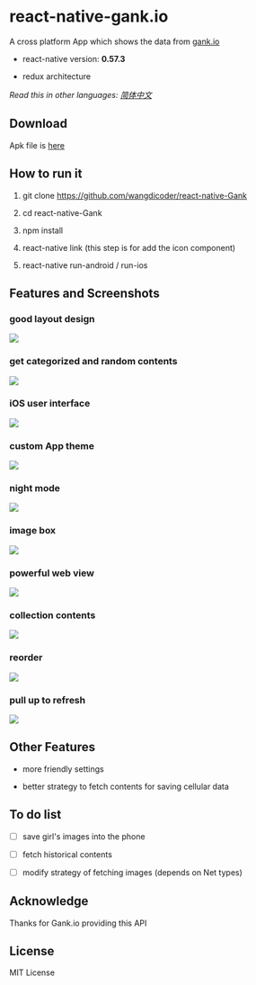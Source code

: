 # react-native-gank.io

A cross platform App which shows the data from [gank.io](http://gank.io)

- react-native version: **0.57.3**

- redux architecture

*Read this in other languages: [简体中文](https://github.com/wangdicoder/react-native-Gank/blob/master/README.zh-cn.md)*

## Download

Apk file is [here](https://github.com/wangdicoder/react-native-Gank/blob/master/android/app/app-release.apk)

## How to run it

1. git clone https://github.com/wangdicoder/react-native-Gank

2. cd react-native-Gank

3. npm install

4. react-native link (this step is for add the icon component)

5. react-native run-android / run-ios

## Features and Screenshots

### good layout design

![](https://github.com/wangdicoder/Gank.io/raw/master/screenshot/hometab.png)


### get categorized and random contents

![](https://github.com/wangdicoder/Gank.io/raw/master/screenshot/discoverytab.png)


### iOS user interface

![](https://github.com/wangdicoder/Gank.io/raw/master/screenshot/moretab.png)


### custom App theme

![](https://github.com/wangdicoder/Gank.io/raw/master/screenshot/theme.gif)


### night mode

![](https://github.com/wangdicoder/Gank.io/raw/master/screenshot/nightmode.gif)


### image box

![](https://github.com/wangdicoder/Gank.io/raw/master/screenshot/girls.gif)


### powerful web view

![](https://github.com/wangdicoder/Gank.io/raw/master/screenshot/webview.gif)


### collection contents

![](https://github.com/wangdicoder/Gank.io/raw/master/screenshot/collection.gif)


### reorder

![](https://github.com/wangdicoder/Gank.io/raw/master/screenshot/order.gif)


### pull up to refresh

![](https://github.com/wangdicoder/Gank.io/raw/master/screenshot/listviewRefresh.gif)


## Other Features

- more friendly settings

- better strategy to fetch contents for saving cellular data

## To do list

- [ ] save girl's images into the phone

- [ ] fetch historical contents

- [ ] modify strategy of fetching images (depends on Net types)

## Acknowledge

Thanks for Gank.io providing this API

## License

MIT License
